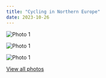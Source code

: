 ```yaml
---
title: "Cycling in Northern Europe"
date: 2023-10-26
---
```


![Photo 1](/images/PXL_20230928_133501912.jpg)

![Photo 1](/images/PXL_20231006_171346836.NIGHT.jpg)

![Photo 1](https://www.maartenvisscher.nl/images/PXL_20231008_123600932.jpg)


[View all photos](https://photos.app.goo.gl/U47YpLFXzT8tEgV37)
